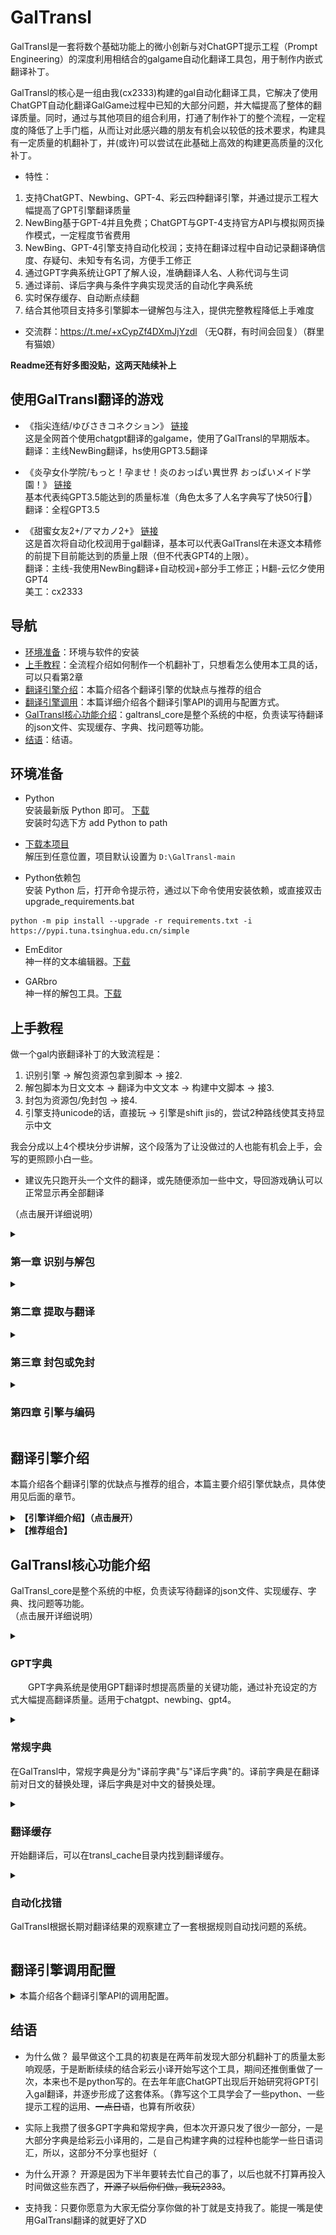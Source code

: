 # GalTransl
  GalTransl是一套将数个基础功能上的微小创新与对ChatGPT提示工程（Prompt Engineering）的深度利用相结合的galgame自动化翻译工具包，用于制作内嵌式翻译补丁。   
   
  GalTransl的核心是一组由我(cx2333)构建的gal自动化翻译工具，它解决了使用ChatGPT自动化翻译GalGame过程中已知的大部分问题，并大幅提高了整体的翻译质量。同时，通过与其他项目的组合利用，打通了制作补丁的整个流程，一定程度的降低了上手门槛，从而让对此感兴趣的朋友有机会以较低的技术要求，构建具有一定质量的机翻补丁，并(或许)可以尝试在此基础上高效的构建更高质量的汉化补丁。  

  * 特性：   
  1. 支持ChatGPT、Newbing、GPT-4、彩云四种翻译引擎，并通过提示工程大幅提高了GPT引擎翻译质量   
  2. NewBing基于GPT-4并且免费；ChatGPT与GPT-4支持官方API与模拟网页操作模式，一定程度节省费用   
  3. NewBing、GPT-4引擎支持自动化校润；支持在翻译过程中自动记录翻译确信度、存疑句、未知专有名词，方便手工修正    
  4. 通过GPT字典系统让GPT了解人设，准确翻译人名、人称代词与生词   
  5. 通过译前、译后字典与条件字典实现灵活的自动化字典系统   
  6. 实时保存缓存、自动断点续翻   
  7. 结合其他项目支持多引擎脚本一键解包与注入，提供完整教程降低上手难度  

  * 交流群：https://t.me/+xCypZf4DXmJjYzdl （无Q群，有时间会回复）（群里有猫娘）   

  **Readme还有好多图没贴，这两天陆续补上**

## 使用GalTransl翻译的游戏

* 《指尖连结/ゆびさきコネクション》 [链接](https://www.2dfan.com/downloads/16358)   
这是全网首个使用chatgpt翻译的galgame，使用了GalTransl的早期版本。  
翻译：主线NewBing翻译，hs使用GPT3.5翻译   

* 《炎孕女仆学院/もっと！孕ませ！炎のおっぱい異世界 おっぱいメイド学園！》 [链接](https://www.2dfan.com/downloads/16362)   
基本代表纯GPT3.5能达到的质量标准（角色太多了人名字典写了快50行🤣）   
翻译：全程GPT3.5   

* 《甜蜜女友2+/アマカノ2+》 [链接](https://www.2dfan.com/downloads/16596)   
这是首次将自动化校润用于gal翻译，基本可以代表GalTransl在未逐文本精修的前提下目前能达到的质量上限（但不代表GPT4的上限）。   
翻译：主线-我使用NewBing翻译+自动校润+部分手工修正；H翻-云忆夕使用GPT4   
美工：cx2333   

## 导航
* [环境准备](https://github.com/XD2333/GalTransl#环境准备)：环境与软件的安装   
* [上手教程](https://github.com/XD2333/GalTransl#上手教程)：全流程介绍如何制作一个机翻补丁，只想看怎么使用本工具的话，可以只看第2章   
* [翻译引擎介绍](https://github.com/XD2333/GalTransl#翻译引擎介绍)：本篇介绍各个翻译引擎的优缺点与推荐的组合   
* [翻译引擎调用](https://github.com/XD2333/GalTransl#翻译引擎调用配置)：本篇详细介绍各个翻译引擎API的调用与配置方式。   
* [GalTransl核心功能介绍](https://github.com/XD2333/GalTransl#galtransl核心功能介绍)：galtransl_core是整个系统的中枢，负责读写待翻译的json文件、实现缓存、字典、找问题等功能。  
* [结语](https://github.com/XD2333/GalTransl#结语)：结语。   

## 环境准备
  * Python   
  安装最新版 Python 即可。 [下载](https://www.python.org/downloads/)   
  安装时勾选下方 add Python to path   
   
  * [下载本项目](https://ghproxy.com/github.com/XD2333/GalTransl/releases/download/release/GalTransl-main.zip)   
  解压到任意位置，项目默认设置为 `D:\GalTransl-main`

  * Python依赖包   
  安装 Python 后，打开命令提示符，通过以下命令使用安装依赖，或直接双击upgrade_requirements.bat

  ```
  python -m pip install --upgrade -r requirements.txt -i https://pypi.tuna.tsinghua.edu.cn/simple
  ```

  * EmEditor   
  神一样的文本编辑器。[下载](https://www.ghxi.com/emeditor.html)   
  
  * GARbro   
  神一样的解包工具。[下载](https://ghproxy.com/https://github.com/morkt/GARbro/releases/download/v1.5.44/GARbro-v1.5.44.2904.rar)   

## 上手教程
做一个gal内嵌翻译补丁的大致流程是：   
1. 识别引擎 -> 解包资源包拿到脚本 -> 接2.   
2. 解包脚本为日文文本 -> 翻译为中文文本 -> 构建中文脚本 -> 接3.   
3. 封包为资源包/免封包 -> 接4.
4. 引擎支持unicode的话，直接玩 -> 引擎是shift jis的，尝试2种路线使其支持显示中文   

我会分成以上4个模块分步讲解，这个段落为了让没做过的人也能有机会上手，会写的更照顾小白一些。   

* 建议先只跑开头一个文件的翻译，或先随便添加一些中文，导回游戏确认可以正常显示再全部翻译   
   
（点击展开详细说明）   
<details>

<summary> <b> 

### 第一章 识别与解包   
</b> </summary>
识别引擎其实很简单，通常来说，使用GARbro打开游戏目录内的任意资源包，在左下方的状态栏中就会显示引擎名称： 

或者，参考[资源包后缀表](https://morkt.github.io/GARbro/supported.html)，比较资源包的后缀。   

脚本一般在一些有明显关键字的资源包，或在资源包中明显关键字的目录内，例如：scene、scenario、message等字样。并且脚本通常是由许多明显分章节、分人物，有的还分出了主线和hs(例如带_h)，通常多翻找几个资源包就能找到。   

或者，参考[Dir-A佬的教程](https://space.bilibili.com/8144708/)   

特别的，针对新的krkrz引擎，GARbro已经无法打开资源包，可以用[KrkrzExtract项目](https://github.com/xmoezzz/KrkrzExtract/releases/tag/1.0.0.0)，将游戏拖到exe上启动。然后下一个全cg存档，直接把所有剧情ctrl一遍，也可以获取到脚本文件。   

</details>
<details>

<summary> <b> 

### 第二章 提取与翻译   
</b> </summary>
* **【2.1. 提取脚本文本】**   
&ensp;&ensp;&ensp;&ensp;通常情况下，本项目是结合[VNTextPatch工具](https://github.com/arcusmaximus/VNTranslationTools)来解包脚本的。 VNTextPatch是由外国大佬arcusmaximus开发的[支持许多引擎](https://github.com/arcusmaximus/VNTranslationTools#vntextpatch)脚本的提取与注入的通用工具。   
   
&ensp;&ensp;&ensp;&ensp;VNTextPatch是使用cmd操作的，为了降低上手难度，我搓了一个图形化的界面，你可以在项目的useful_tools/GalTransl_DumpInjector内找到，点击GalTransl_DumpInjector.exe运行。   
&ensp;&ensp;&ensp;&ensp;现在，你只需要选择日文脚本目录，然后选择保存提取的日文json的目录，这里一般将日文脚本放到叫script_jp的文件夹，再新建一个json_jp目录，用于存储提取出的脚本：   
![图1](./img/img_dumper.png)
&ensp;&ensp;&ensp;&ensp;在这里，需要明确一个概念：GalTransl全程是使用JSON格式输入、处理和输出的。[JSON是什么](http://c.biancheng.net/json/what-is-json.html)   
提取出来的json_jp文件打开是这个样子的：   
```json
[
  {
    "message": "わりと遠慮のない子らしい。でも、屈託のない明るさも\r\n相まってこういうのも悪くない。"
  },
  {
    "name": "咲來",
    "message": "「ってか、白鷺学園だったらあたしと一緒じゃん。\r\nセンパイだったんですねー」"
  }
]
```
&ensp;&ensp;&ensp;&ensp;其中，每个{}object(对象)是一句话，`message`是消息内容，如果object还带了`name`，说明是对话。不过可能并不是所有类型的脚本都可以带name提取，当可以带name时，GalTransl的翻译质量会更好。   
&ensp;&ensp;&ensp;&ensp;PS. GalTransl只支持指定格式的json文件输入，但并不是说GalTransl就与VNTextPatch工具绑定了，你完全可以通过其他工具提取出脚本文本，然后尝试使用"正则表达式模式"将其他格式的文本与json文本转换，但是需要一些正则经验。   

* **【2.2. GalTransl启动】**   
&ensp;&ensp;&ensp;&ensp;将本项目下载下来解压到任意位置（示例中默认为D盘根目录），在项目示例文件夹中，选择[你想使用的引擎](https://github.com/XD2333/GalTransl#翻译引擎介绍)的对应项目示例，然后建议把项目文件夹的名字改成游戏名。  
&ensp;&ensp;&ensp;&ensp;另外，项目示例里的`galtransl_core.py(核心程序)`和`xx_transl_api.py(翻译引擎)`不一定是最新的，建议在项目示例外找到这两个文件然后替换一下。   
&ensp;&ensp;&ensp;&ensp;这里用ChatGPT项目来举例。其他项目可参考下面[引擎使用]()章节，修改示例项目的project_setting(项目设置)即可调用。   
&ensp;&ensp;&ensp;&ensp;先将所有提取出的日文json文件放入`json_jp`文件夹中，然后编辑`project_setting.py`文件，修改以下内容：
```python
# 修改为这个项目所在文件夹的位置，注意Windows下斜杠要双写，用\\
project_dir = "D:\\GalTransl-main\\项目示例\\ChatGPT项目示例"
# 修改这个为通用字典目录位置
general_dic_dir = "D:\\GalTransl-main\\项目示例\\通用字典"
# 修改为你的api_key
openai_api_key = "sk-xxxxxxxxxxxxxxxxxxxxxxxxxxxxxxxxxxxx"
# 代理设置，有代理则设置为类似proxy_url="http://127.0.0.1:10809"，或者不填然后手动开启你的代理到全局模式
proxy_url = ""
```   
&ensp;&ensp;&ensp;&ensp;在这里需要一个openai的api key，以及需要魔法上网。如果你的魔法上网不稳定的话，可以尝试[自建openai api转发](https://github.com/noobnooc/noobnooc/discussions/9)。我建好了一个，免费给大家用(不一定总是可用，因为有免费限额，可能会被人滥用)，只需要再做如下修改：   
```python
# 调用openai api的URL，默认为官方地址，如果你有转发网站，把api.openai.com部分改为你的域名
openai_api_url = "https://openaiapi.cx2333.com"
# 代理设置(此时不要设置)
proxy_url = ""
```   
&ensp;&ensp;&ensp;&ensp;如果连api key也没有的话，你甚至还可以：   
* 使用[GPT-API-free项目](https://github.com/chatanywhere/GPT_API_free)，这是一个openai api的第三方代理，提供每小时120请求的**免费API**。   
* 或[openai-sb项目](https://openai-sb.com/)，这也是个代理项目，价格还算优惠，这不是推广，我也不担保它的稳定性。   
   
&ensp;&ensp;&ensp;&ensp;如果你使用类似项目的话，做以下额外的修改：   
```python
# 修改为你获得的第三方api_key
openai_api_key = "sk-xxxxxxxxxxx"
# 调用openai api的URL，默认为官方地址，如果你有转发网站，把api.openai.com部分改为你的域名
openai_api_url = "https://api.chatanywhere.cn" # 或https://api.openai-sb.com
# 代理设置(此时不要设置)
proxy_url = ""
```   
   
&ensp;&ensp;&ensp;&ensp;修改好项目设置后，理论上你只要在[当前项目文件夹打开cmd窗口](https://btfy.eu.org/?q=5aaC5L2V5Zyo5b2T5YmN5paH5Lu25aS55omT5byAY21k56qX5Y+j)，输入`python run_galtransl.py`，程序就会启动并开始翻译： 

&ensp;&ensp;&ensp;&ensp;**但是**，我不建议你就这样开始翻译了，你至少要先看一下[GPT字典的使用](https://github.com/XD2333/GalTransl#gpt字典)，为你要翻译的gal设定好各角色的人名字典，这样才能保证基本的质量。   

* **【2.3. 构建中文脚本】**   
&ensp;&ensp;&ensp;&ensp;如果你是使用GalTransl提取注入工具提取的脚本，构建同理，选择日文脚本目录、中文json目录、中文脚本保存目录，然后点'注入'，即可将文本注入回脚本。但这里面有一些坑，第四章会提到。

注：这里一般把中文脚本保存目录叫script_cn，因为日文脚本目录叫script_jp


</details>

<details>

<summary> <b> 

### 第三章 封包或免封   
</b> </summary>

&ensp;&ensp;&ensp;&ensp;构建好中文脚本后，下一步就是想办法让游戏读取。首先目前主流引擎基本都是支持免封包读取的，可以继续参考Dir-A佬的[教程](https://space.bilibili.com/8144708/)，看看你要搞的引擎支不支持免封包读取。   
&ensp;&ensp;&ensp;&ensp;特别的，针对krkr/krkrz引擎，可以使用arcusmaximus大佬的[KirikiriTools工具](https://github.com/arcusmaximus/KirikiriTools)，下载里面的version.dll，丢到游戏目录里，然后在游戏目录里新建一个"unencrypted"文件夹，将脚本丢进去，就可以让krkr读取   

</details>

<details>

<summary> <b> 

### 第四章 引擎与编码   
</b> </summary>

&ensp;&ensp;&ensp;&ensp;在这一章首先需要了解一下unicode、sjis(shift jis)、gbk编码的基础知识，为了偷懒在这里我还是放[Dir-A佬的文章](https://www.bilibili.com/read/cv12367744/)，如果你对这块不了解的话，先去读一下。   

如果你在做的引擎支持unicode编码，例如krkr、Artemis引擎等，一般就可以直接玩了。但如果引擎是使用sjis编码的话，直接打开会是乱码，这时候需要通过2种路线尝试使其可以正常显示中文：   

路线1：使用GBK编码注入脚本，然后修改引擎程序使其支持GBK编码   
路线2：仍然使用sjis编码注入脚本，但通过sjis隧道或sjis替换模式，结合通用注入dll在运行过程中通过动态替换来显示中文   

GalTransl提取注入工具的VNTextPatch模式注入脚本时默认是以sjis或unicode(utf8)编码注入的，这取决于脚本类型。

* **使用路线1**   
在注入前勾选"GBK编码注入"，在这个模式下所有GBK编码不支持的字符将被替换成空白，例如音符♪   
然后需要ollydbg或windbg工具，[在这里下载](https://down.52pojie.cn/Tools/Debuggers/)，用于修改引擎。   
最后还是去看[Dir-A佬的教程](https://space.bilibili.com/8144708/)，里面有教如何下断点、修改，完全没接触过逆向的话这可能很难，但没办法，照着视频多试试。   

* **使用路线2**   
在注入脚本时先什么都不勾，如果有提示"sjis_ext.bin包含文字：xxx"的话，说明程序是以sjis编码注入的，并把这些不支持显示的字符放到script_cn目录内的sjis_ext.bin里供sjis隧道模式调用了。   

**sjis隧道**：仍然来自arcusmaximus大佬的VNTranslationTools项目中的[VNTextProxy组件](https://github.com/arcusmaximus/VNTranslationTools#vntextproxy)。VNTextPatch在将文本注入回脚本时，会将sjis编码不支持的字符临时替换为sjis编码中未定义的字符，VNTextProxy通过DLL劫持技术HOOK游戏，并在遇到这些字符时再把它还原回去。   

当使用sjis隧道模式时，将`项目目录\script_cn`内的`sjis_ext.bin`文件移动到游戏目录内，然后将useful_tools\VNTextProxy内的所有dll逐个丢到游戏目录内(一般推荐先试version.dll，或使用PEID/DIE等工具查输入表)，运行游戏，看有没有哪个dll可以正确的hook游戏并让不显示的文本可以正常显示（不正常的话那些地方会是空的）。

**sjis替换**：来自AtomCrafty大佬的[UniversalInjectorFramework(通用注入框架)](https://github.com/AtomCrafty/UniversalInjectorFramework#character-substitution)项目，也是通过DLL劫持技术HOOK游戏，并可以将某个字符根据设置替换成指定的另一个字符，不限编码。我建立了一套替换字典，按一些规则梳理了sjis编码内不支持的简中汉字与sjis支持的汉字的映射关系，可以满足99.99%常用简体中文汉字的正常显示(见hanzi2kanji_table.txt)，并将替换功能写在了GalTransl提取注入工具内。在替换后结合sjis替换功能在游戏中将这些汉字替换回简中文字，实现游戏的正常显示。

当使用sjis替换模式时，可以先运行一遍GalTransl提取注入工具的注入文本，获取游戏不支持的文字列表（注入后会提示"sjis_ext.bin包含文字：xxx"），然后勾选"sjis替换模式注入"，把这些文字复制到右边的文本框内，再点击注入。注入后会获得一个sjis替换模式配置。打开useful_tools/UniversalInjectorFramework文件夹，里面也是很多dll，也是逐个尝试，一般推荐先试winmm.dll，把目录内的uif_config.json一并复制到游戏目录，然后编辑这个json，按GalTransl提取注入工具提供的配置填写`source_characters`和`target_characters`。然后运行游戏，如果游戏可以正常运行，并且弹出了一个像这样的控制台：

那多半就搞定了。
注：UniversalInjectorFramework也支持sjis隧道模式，可以设置`tunnel_decoder`为`True`然后在`mapping`里填入sjis_ext.bin包含文字。

</details>


## 翻译引擎介绍   
本篇介绍各个翻译引擎的优缺点与推荐的组合，本篇主要介绍引擎优缺点，具体使用见后面的章节。   

<details>
<summary> <b>【引擎详细介绍】（点击展开）</b> </summary>

* **NewBing**:+1::+1::+1:   
NewBing是微软的Bing ai助手，它[基于GPT-4](https://blogs.bing.com/search/march_2023/Confirmed-the-new-Bing-runs-on-OpenAI%E2%80%99s-GPT-4)，且不收费，是当你想创建高质量翻译时我的首推   
   
  * 优点：   
  ✔ **白嫖GPT-4**   
  ✔ 高质量的上下文分析与保持原文风格能力   
  ✔ 支持对每句翻译**自动给出翻译确信度**，方便人工校对   
  ✔ 在确信度低时，支持自动记录**它觉得存疑的片段**，方便人工校对   
  ✔ 支持自动记录**它不认识的专有名词**，方便人工校对   
  ✔ 支持对初翻做二次**自动化校对润色**   
  ✔ (可能)无需翻墙   
   
  * 缺点：   
  🔞 **涩涩打咩**，只能用于非h内容，需要结合其他引擎   
  ❔ 每账号目前24小时提问200次   
  🚸 速度较慢，如果开启自动化再校润，会慢更多   
  ❔ 自动化校润目前不稳定，可能润完反而难蚌
    
  * 总结：它很强，但它运行在青少年模式(NewBing大小姐拒绝了本次请求🙏)   
  ---   
* **ChatGPT**:+1::+1:   
目前大火的OpenAI的大语言模型，模型代号为gpt-3.5-turbo，也就是GPT-3.5。本项目提供通过官方api与模拟网页操作两种方式调用ChatGPT，优化了token用量，并通过提示工程优化了翻译质量，解除了涩涩限制。   
   
  * 优点：   
  ✔ 涩涩解禁，~~很会涩涩~~   
  ✔ 翻译质量弱于GPT4，但在提示工程的优化下**仍然吊打老式机翻**   
     
  * 缺点：   
  🫰 需要一定费用，可以通过买key、买api代理、使用模拟网页的方式一定程度节省(API开销大约是5刀额度翻译60w-70w字)   
  🛫 使用官方API和官方地址的话，需要翻墙。可以通过一些其他方法解决   
  🚩 使用模拟网页操作方式的话，**可能因此被封号**（封号因素有很多，主要是用了虚拟卡）   
  ❔ 经常丢失换行符，偶发遗留日文、窜行、过度脑补，可通过log系统部分解决   
  👎 **不支持**自动化校润、提供确信度、记录存疑片段和未知名词，似乎已超出它的能力极限   
    
  * 总结：速度与价格都尚可，搞个拔作绰绰有余。~~它已经很努力了，只是不太聪明~~   
  ---   
* **GPT-4**:+1:  
目前大火的OpenAI的*最先进*大语言模型，模型代号为GPT-4。本项目提供通过官方API与模拟网页操作两种方式调用GPT-4，优化了token用量，并通过提示工程解除了涩涩限制。   
  
  * 优点：   
  ✔ *GPT4涩涩（*   
  ✔ 其他特性同NewBing   
   
  * 缺点：   
  🫰 贵，不推荐使用   
  🚸 速度较慢，每账号目前24小时提问200次   
  🚩 模拟网页操作方式是逆向网页版GPT4的，**可能因此被封号**（封号因素有很多，主要是用了虚拟卡）   

  * 总结：~~氪服困难~~，有爱的话合购一个来搞也不是不可以。不要用官方API，用不起。   
  ---   
* **彩云小译**   
  彩云小译api，传统机翻，本项目断断续续写了两年多，大部分时间都是基于这个引擎来构建云翻补丁   
     
  * 优点：   
  ✔ 翻译快，一次30句   
  ✔ 免费额度   
  ✔ 质量差强人意      
     
  * 缺点：   
  👀 特殊内容经常性乱翻、错翻，语句不通顺   

  * 总结：~~什么年代了还用传统机翻？~~   
  
</details>

<details>
<summary> <b>【推荐组合】   </b> </summary>

| 质量 | 效率 | 组合 |
| --- | --- | --- |
| 还行 | 尚可 | 全程GPT-3.5 |
| 较好 | 较慢 | 主线NewBing + 特殊GPT-3.5 |
| 更好 | 更慢 | 主线NewBing + 特殊GPT-3.5 + 主线NewBing二次润色 |
| 最好 | 最慢 | 主线NewBing + 特殊GPT-4 + 主线NewBing二次润色 + 特殊GPT-4二次润色(或不做) |
   
从上到下效率递减，质量递增。注意，以上所有的“质量”，指的是机翻质量，可以结合人工修transl_cache进一步提高质量（见transl_cache章节）。    

</details>

## GalTransl核心功能介绍
GalTransl_core是整个系统的中枢，负责读写待翻译的json文件、实现缓存、字典、找问题等功能。    
（点击展开详细说明）     
<details>

<summary>   
   
### GPT字典
&ensp;&ensp;&ensp;&ensp;GPT字典系统是使用GPT翻译时想提高质量的关键功能，通过补充设定的方式大幅提高翻译质量。适用于chatgpt、newbing、gpt4。   
   
</summary>   

* 举例来说，你可以提前在这里对每个角色名的中文翻译进行定义，并说明这个角色的设定，例如性别、大致年龄、职业、人物关系等。通过自动给GPT喂这些设定，可以自动调整合适的人称代词他/她、称谓等。   
* 再比如，可以在这里为GPT补充一些它总是翻不对的词语，如果提供一定的解释，它会理解的更好。 
   
---   
   
* 通过下面这个例子认识GPT字典喂人物设定的用法，每行的格式为`日文[Tab]中文[Tab]解释(可空)`   
```
フラン	芙兰	name, lady, teacher
笠間	笠间	笠間陽菜乃’s lastname, girl
陽菜乃	阳菜乃	笠間陽菜乃's firstname,girl
萌依	萌依	name, girl, maid
真亜紗	真亚纱	name, lady, 萌依's mom
```
这几条字典都是定义角色用的：   
* 第一条可以理解为我想告诉GPT：“フラン的翻译是芙兰，这是人名，是位女士，是老师”。这样GPT在翻译フラン先生的时候就会翻译成芙兰老师而不会是芙兰医生。   
* 二三条是同一个人的姓和名，经测试姓名必须拆成两行写，不然GPT3.5会不认识。
* 第四五条在最后的属性中说明了一个人物关系：萌依's mom，虽然不一定能提高翻译质量，但可能可以避免错翻。   

---   
   
* 通过下面这个例子认识GPT字典喂生词的用法，每行的格式亦为`日文[Tab]中文[Tab]解释(可空)`   
```
大家さん  房东
あたし	我/人家	use '人家' when being cute
```
* 当你发现GPT不太认识这个词，例如“大家さん”时，并且你发现这个词含义比较唯一，那么就可以像这样加进通用GPT字典里，以后遇到这个词就会自动喂进去。   
* 第二行的中文写了一个多义词“我/人家”，并且在解释中写了“当扮可爱时用人家”。GPT3.5没那么聪明，但GPT4基本可以按解释来灵活运用。   

在示范项目中，"通用字典"文件夹内有“通用GPT字典.txt”，项目文件夹内会有“项目GPT字典.txt”，一般人名定义写进项目字典，通用提高翻译质量的词汇写进通用字典。   
不用担心字典过大会带来副作用，只有当本次发送给GPT的人名和句子中有这个词，这个词的解释才会被送进本轮的对话中。也不要什么词都往里加，~~什么都往里加只会害了你~~，推荐只写**各角色的设定**和**总是会翻错的词**。   
</details>   
   
<details>

<summary>   

### 常规字典
在GalTransl中，常规字典是分为"译前字典"与"译后字典"的。译前字典是在翻译前对日文的替换处理，译后字典是对中文的替换处理。   

</summary>   

译前字典有什么用呢，这里给大家分享一个适用于传统机翻引擎的小技巧。      
```txt
在使用传统机翻时，经常出现人名乱翻的情况，怎么优化这种情况呢，一个很好的办法就是
在翻译前先把人名替换成一个肯定不会翻错的名字。例如，我比较喜欢把男主角直接替换成"张三"，
并且彩云小译永远也不会翻错这个名字，然后在译后字典里再把张三替换回男主的中文对应原名，
这样就实现了让传统机翻引擎稳定的翻译人名，女主同理。   
```
但由于有了GPT字典，这个技巧基本上没啥用了。现在译前字典多用于一些口齿不清的矫正情况，以及多个词代表同个意思的话，可以用译前字典先统一。   
   
译后字典就是比较常见的字典，在译后将某个词替换成另一个词，但是此处我改进了一个叫"条件字典"的东西。条件字典实际上就是在替换前增加了一步判断，用于避免误替换、过度替换等情况。   
每行格式为`pre_jp/post_jp[tab]判断词[tab]查找词[tab]替换词`   
* pre_jp/post_jp代表判断词查找的位置，定义在"翻译缓存"章节讲
* 判断词：如果在查找位置中找到判断词，才会激活后面的替换。   
判断词可以在开头加"!"代表"不存在则替换"，否则一般是代表"存在则替换"。   
判断词可以使用`[or]`或`[and]`关键字连接，多个`[or]`连接代表"有一个条件满足就进入替换"，多个`[and]`连接代表"条件都满足才进入替换"   
   
条件字典有什么用呢，考虑这个情况：   
(沉迷王国之泪，后面再补，GPT时代其实用处不大🤣)
来看下面的示例如何解决这个问题：   
```txt
pre_jp	
```

</details>

<details>

<summary>   

### 翻译缓存
开始翻译后，可以在transl_cache目录内找到翻译缓存。   
</summary>  

翻译缓存与json_jp是一一对应的，在翻译过程中，翻译结果会优先写进缓存里，当一个文件被翻译完成后，才会出现在json_cn里。   

首先，总结一些要点：   
1. 当你想重翻某句时，打开对应的翻译缓存文件，删掉该句的pre_zh整行(**不要留空行**)   
2. 当你想重翻某文件时，直接删对应的翻译缓存文件。   
3. 当GalTransl正在翻译时，不要修改正在翻译的文件的缓存，改了也会被覆写回去。   
4. json_cn = 翻译缓存内的pre_zh/proofread_zh + 译后字典替换 + 恢复对话框   
5. 当post_jp与缓存内的post_jp不一致时，会触发重翻

下面是翻译缓存的典型样例：   
```json
    {
        "index": 4,
        "name": "",
        "pre_jp": "欠品していたコーヒー豆を受け取ったまでは良かったが、\r\n帰り道を歩いていると汗が吹き出してくる。",
        "post_jp": "欠品していたコーヒー豆を受け取ったまでは良かったが、\r\n帰り道を歩いていると汗が吹き出してくる。",
        "pre_zh": "领取了缺货的咖啡豆还好，\r\n但是走在回去的路上就汗流浃背了。",
        "proofread_zh": "领了缺货的咖啡豆倒是没问题，\r\n可是走在回去的路上，汗水就冒了出来。",
        "trans_by": "NewBing",
        "proofread_by": "NewBing",
        "trans_conf": 0.94,
        "doub_content": [
            "汗流浃背"
        ]
    },
```
解释一下每个字段的含义:  
* 基本参数：   
`index`  序号   
`name`  人名   
`pre_jp`  原始日文   
`post_jp`  处理后日文。一般来讲，post_jp = pre_jp 去除对话框 + 译前字典替换   
`pre_zh`  原始中文   
`proofread_zh`  校对的中文   
没有post_zh，post_zh在json_cn里。   

* 扩展参数：   
`trans_by`  翻译引擎/翻译者   
`proofread_by`  校对引擎/校对者   
`trans_conf`  翻译置信度，仅NewBing、GPT4支持，第4句0.94代表NewBing对该句的准确性有94%的把握   
`doub_content`  存疑片段，仅NewBing、GPT4支持，代表翻译引擎觉得翻译可能不准确的地方   
`unknown_proper_noun`  未知专有名词，仅NewBing、GPT4支持，方便后期人工修正   
`problem`  存储问题。见下方自动化找错。   

* 简单讲下如何用Emeditor修缓存：选中一个文件，先右键-Emeditor打开，然后把cache内所有文件全选拖进去。这时候标签可能会占很大位置，右键标签-自定义标签页，将"标签不合适时"改成"无"，这样标签就只会在一行了。接着ctrl+f搜索，搜索你感兴趣的关键字（如problem、doub_content），勾选"搜索组群中所有文档"，即可快速在所有文件中搜索，或点提取快速预览所有的问题。   
  
</details>

<details>

<summary>   

### 自动化找错

GalTransl根据长期对翻译结果的观察建立了一套根据规则自动找问题的系统。
</summary>  
找问题系统的开启是在各个项目的project_setting里，默认配置是这样的

```python
# ↓↓↓↓↓↓自动找问题配置↓↓↓↓↓↓
find_type = ["词频过高", "有无括号", "本无引号", "残留日文", "丢失换行", "多加换行"]
arinashi_dict = {}
```

目前支持找以下问题，将问题名按示例放到`find_type`里来激活，删掉则禁用：
* 词频过高：某个字或符号重复超过20次会触发，用于寻找可能的乱翻情况。
* 本无括号：原句没有括号，但是翻译后多了括号，用于寻找过度脑补的情况。
* 本无引号：同上，但是找引号。
* 残留日文：翻译后仍有日文残留的情况。
* 丢失换行：翻译后把原有换行符（\r\n）丢了
* 多加换行：过度脑补，自己加了换行的情况。
* 比日文长：通常来说中文的信息量是比日文大的。所以如果某一句翻译后明显比日文长的话，说明这句的翻译可能窜行了（上一句或下一句的翻译窜到了本句）。在problem中会以"比日文长x倍"的形式记录。
* 彩云不识：仅用于彩云小译。彩云小译遇到没见过的词会翻译成something。

arinashi_dict是一个可以自定义规则的字典，配置格式为`{"aaa":"bbb","ccc":"ddd",...}`很像json。   
设置后，程序会去寻找`在日文中有aaa，但译文中没有bbb`和`在日文中没有aaa，但在译文中有bbb`两种情况。   

找到问题后会存在翻译缓存里，见翻译缓存章节，使用Emeditor批量提取problem关键字就可以看到目前所有的问题了。

</details> 

## 翻译引擎调用配置

<details>

<summary>  
本篇介绍各个翻译引擎API的调用配置。
</summary>  

* **NewBing**   
需要微软账号。然后下载[EditThisCookie扩展](https://chrome.google.com/webstore/detail/editthiscookie/fngmhnnpilhplaeedifhccceomclgfbg)   
访问https://www.bing.com/ ，登录后点EditThisCookie图标，点"导出Cookies"，   
然后在NewBing示例项目的文件夹里新建一个`newbing_cookies`文件夹，然后在里面新建一个txt，名称随意，把点击导出Cookies得到的内容粘贴进去保存即可。   
newbing_cookies文件夹内可以有多个cookie的txt，当一个账号到达上限后，会切到下一个账号。   

* **ChatGPT**   
先见上手教程和示例项目内project_setting.py吧，后面再写   

使用模拟网页操作模式时，登录网页版账号后访问https://chat.openai.com/api/auth/session

拷贝其中"accessToken":后面双引号内的一大串内容，复制到project_setting里，然后修改api_type = "unoffapi"即可

* **GPT-4**   
其实是同ChatGPT的。

使用模拟网页操作模式时，登录网页版账号后访问https://chat.openai.com/api/auth/session

拷贝其中"accessToken":后面双引号内的一大串内容，复制到project_setting里，然后修改api_type = "unoffapi"即可


* **彩云小译**  
沉迷王国之泪，后面再补！   

</details>

## 结语
* 为什么做？ 最早做这个工具的初衷是在两年前发现大部分机翻补丁的质量太影响观感，于是断断续续的结合彩云小译开始写这个工具，期间还推倒重做了一次，本来也不是python写的。在去年年底ChatGPT出现后开始研究将GPT引入gal翻译，并逐步形成了这套体系。（靠写这个工具学会了一些python、一些提示工程的运用、~~一点日语~~，也算有所收获）   

* 实际上我攒了很多GPT字典和常规字典，但本次开源只发了很少一部分，一是大部分字典是给彩云小译用的，二是自己构建字典的过程种也能学一些日语词汇，所以，这部分不分享也挺好（   

* 为什么开源？ 开源是因为下半年要转去忙自己的事了，以后也就不打算再投入时间做这些东西了，~~开源了以后你们做，我玩2333~~。   
   
* 支持我：只要你愿意为大家无偿分享你做的补丁就是支持我了。能提一嘴是使用GalTransl翻译的就更好了XD   
